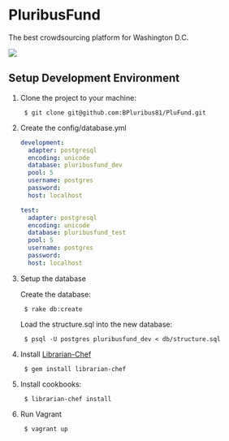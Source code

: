 # PluribusFund

The best crowdsourcing platform for Washington D.C.

![](https://www.codeship.io/projects/0f01fc60-3eaf-0131-59eb-66aa51309ecf/status)

## Setup Development Environment

1. Clone the project to your machine:

		$ git clone git@github.com:BPluribus81/PluFund.git

1. Create the config/database.yml

    ```yaml
    development:
      adapter: postgresql
      encoding: unicode
      database: pluribusfund_dev
      pool: 5
      username: postgres
      password:
      host: localhost

    test:
      adapter: postgresql
      encoding: unicode
      database: pluribusfund_test
      pool: 5
      username: postgres
      password:
      host: localhost
    ```

1. Setup the database

    Create the database:

		$ rake db:create

    Load the structure.sql into the new database:

		$ psql -U postgres pluribusfund_dev < db/structure.sql

1. Install [Librarian-Chef](https://github.com/applicationsonline/librarian-chef)

		$ gem install librarian-chef

1. Install cookbooks:

		$ librarian-chef install

1. Run Vagrant

		$ vagrant up



